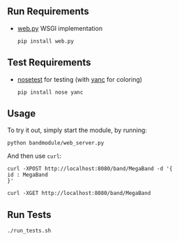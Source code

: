 ## Run Requirements

*   [web.py](http://webpy.org/) WSGI implementation

        pip install web.py

## Test Requirements

*   [nosetest](http://readthedocs.org/docs/nose/en/latest/) for testing (with [yanc](http://pypi.python.org/pypi/yanc/) for coloring)

        pip install nose yanc

## Usage

To try it out, simply start the module, by running:

    python bandmodule/web_server.py

And then use `curl`:

    curl -XPOST http://localhost:8080/band/MegaBand -d '{
    id : MegaBand
    }'

    curl -XGET http://localhost:8080/band/MegaBand

## Run Tests

    ./run_tests.sh
